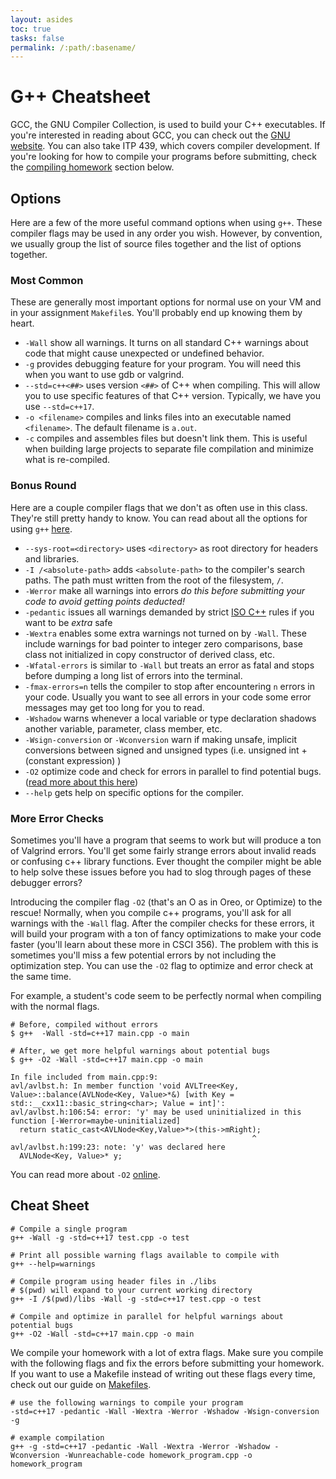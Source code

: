 ```yaml
---
layout: asides
toc: true
tasks: false
permalink: /:path/:basename/
---
```


# G++ Cheatsheet

GCC, the GNU Compiler Collection, is used to build your C++ executables.
If you're interested in reading about GCC, you can check out the [GNU website](http://gcc.gnu.org/).
You can also take ITP 439, which covers compiler development.
If you're looking for how to compile your programs before submitting, check the [compiling homework](#cheat-sheet) section below.

## Options

Here are a few of the more useful command options when using `g++`.
These compiler flags may be used in any order you wish.
However, by convention, we usually group the list of source files together and the list of options together.

### Most Common

These are generally most important options for normal use on your VM and in your assignment `Makefile`s.
You'll probably end up knowing them by heart.

- `-Wall` show all warnings.
  It turns on all standard C++ warnings about code that might cause unexpected or undefined behavior.
- `-g` provides debugging feature for your program.
  You will need this when you want to use gdb or valgrind.
- `--std=c++<##>` uses version `<##>` of C++ when compiling.
  This will allow you to use specific features of that C++ version.
  Typically, we have you use `--std=c++17`.
- `-o <filename>` compiles and links files into an executable named `<filename>`.
  The default filename is `a.out`.
- `-c` compiles and assembles files but doesn't link them.
  This is useful when building large projects to separate file compilation and minimize what is re-compiled.

### Bonus Round

Here are a couple compiler flags that we don't as often use in this class.
They're still pretty handy to know.
You can read about all the options for using `g++` [here](https://gcc.gnu.org/onlinedocs/gcc/Option-Summary.html).

- `--sys-root=<directory>` uses `<directory>` as root directory for headers and libraries.
- `-I /<absolute-path>` adds `<absolute-path>` to the compiler's search paths.
  The path must written from the root of the filesystem, `/`.
- `-Werror` make all warnings into errors *do this before submitting your code to avoid getting points deducted!*
- `-pedantic` issues all warnings demanded by strict [ISO C++](https://en.wikipedia.org/wiki/C%2B%2B#Standardization) rules if you want to be *extra* safe
- `-Wextra` enables some extra warnings not turned on by `-Wall`. These include warnings for bad pointer to integer zero comparisons, base class not initialized in copy constructor of derived class, etc.
- `-Wfatal-errors` is similar to `-Wall` but treats an error as fatal and stops before  dumping a long list of errors into the terminal.
- `-fmax-errors=n` tells the compiler to stop after encountering `n` errors in your code.
  Usually you want to see all errors in your code some error messages may get too long for you to read.
- `-Wshadow` warns whenever a local variable or type declaration shadows another variable, parameter, class member, etc.
- `-Wsign-conversion` or `-Wconversion` warn if making unsafe, implicit conversions between signed and unsigned types (i.e. unsigned int + (constant expression) )
- `-O2` optimize code and check for errors in parallel to find potential bugs. ([read more about this here](#more-error-checks))
- `--help` gets help on specific options for the compiler.

### More Error Checks

Sometimes you'll have a program that seems to work but will produce a ton of Valgrind errors.
You'll get some fairly strange errors about invalid reads or confusing c++ library functions.
Ever thought the compiler might be able to help solve these issues before you had to slog through pages of these debugger errors?
 
Introducing the compiler flag `-O2` (that's an O as in Oreo, or Optimize) to the rescue! 
Normally, when you compile c++ programs, you'll ask for all warnings with the `-Wall` flag. 
After the compiler checks for these errors, it will build your program with a ton of fancy optimizations to make your code faster (you'll learn about these more in CSCI 356).
The problem with this is sometimes you'll miss a few potential errors by not including the optimization step.
You can use the `-O2` flag to optimize and error check at the same time.

For example, a student's code seem to be perfectly normal when compiling with
the normal flags.

```shell
# Before, compiled without errors
$ g++  -Wall -std=c++17 main.cpp -o main

# After, we get more helpful warnings about potential bugs
$ g++ -O2 -Wall -std=c++17 main.cpp -o main

In file included from main.cpp:9:
avl/avlbst.h: In member function 'void AVLTree<Key, Value>::balance(AVLNode<Key, Value>*&) [with Key = std::__cxx11::basic_string<char>; Value = int]':
avl/avlbst.h:106:54: error: 'y' may be used uninitialized in this function [-Werror=maybe-uninitialized]
  return static_cast<AVLNode<Key,Value>*>(this->mRight);
                                                      ^
avl/avlbst.h:199:23: note: 'y' was declared here
  AVLNode<Key, Value>* y;
```

You can read more about `-O2` [online](https://www.linuxtopia.org/online_books/an_introduction_to_gcc/gccintro_52.html).

## Cheat Sheet

```shell
# Compile a single program
g++ -Wall -g -std=c++17 test.cpp -o test

# Print all possible warning flags available to compile with
g++ --help=warnings

# Compile program using header files in ./libs
# $(pwd) will expand to your current working directory
g++ -I /$(pwd)/libs -Wall -g -std=c++17 test.cpp -o test

# Compile and optimize in parallel for helpful warnings about potential bugs
g++ -O2 -Wall -std=c++17 main.cpp -o main
```

We compile your homework with a lot of extra flags.
Make sure you compile with the following flags and fix the errors before submitting your homework.
If you want to use a Makefile instead of writing out these flags every time, check out our guide on [Makefiles](/wiki/makefile).

```shell
# use the following warnings to compile your program
-std=c++17 -pedantic -Wall -Wextra -Werror -Wshadow -Wsign-conversion -g

# example compilation
g++ -g -std=c++17 -pedantic -Wall -Wextra -Werror -Wshadow -Wconversion -Wunreachable-code homework_program.cpp -o homework_program
```
